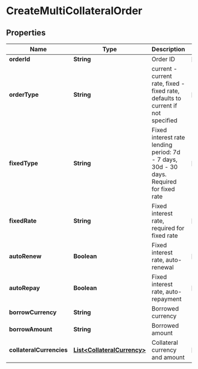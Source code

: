 
# CreateMultiCollateralOrder

## Properties

Name | Type | Description | Notes
------------ | ------------- | ------------- | -------------
**orderId** | **String** | Order ID |  [optional]
**orderType** | **String** | current - current rate, fixed - fixed rate, defaults to current if not specified |  [optional]
**fixedType** | **String** | Fixed interest rate lending period: 7d - 7 days, 30d - 30 days. Required for fixed rate |  [optional]
**fixedRate** | **String** | Fixed interest rate, required for fixed rate |  [optional]
**autoRenew** | **Boolean** | Fixed interest rate, auto-renewal |  [optional]
**autoRepay** | **Boolean** | Fixed interest rate, auto-repayment |  [optional]
**borrowCurrency** | **String** | Borrowed currency | 
**borrowAmount** | **String** | Borrowed amount | 
**collateralCurrencies** | [**List&lt;CollateralCurrency&gt;**](CollateralCurrency.md) | Collateral currency and amount |  [optional]

